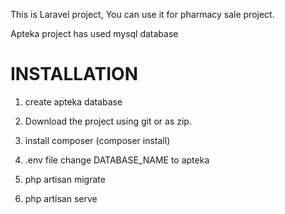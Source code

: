 This is Laravel project, You can use it for pharmacy sale project.

Apteka project has used mysql database

INSTALLATION
================================
1. create apteka database 

2. Download the project using git or as zip.

3. install composer (composer install)

4. .env file change DATABASE_NAME to apteka

5. php artisan migrate

6. php artisan serve



